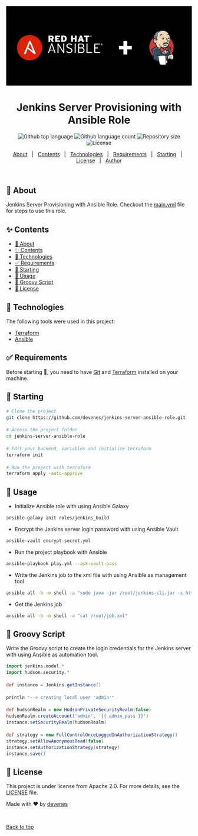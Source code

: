 <div align="center" id="top"> 
  <img src="./jenkins-ansible.jpg" alt="Jenkins Server Ansible Role" />

  <!-- <a href="https://jenkinsserveransiblerole.netlify.app">Demo</a> -->
</div>

<h1 align="center"> Jenkins Server Provisioning with Ansible Role </h1>

<p align="center">
  <img alt="Github top language" src="https://img.shields.io/github/languages/top/devenes/jenkins-server-ansible-role?color=purple">
  <img alt="Github language count" src="https://img.shields.io/github/languages/count/devenes/jenkins-server-ansible-role?color=red">
  <img alt="Repository size" src="https://img.shields.io/github/repo-size/devenes/jenkins-server-ansible-role?color=blue">
  <img alt="License" src="https://img.shields.io/github/license/devenes/jenkins-server-ansible-role?color=black">
  <!-- <img alt="Github issues" src="https://img.shields.io/github/issues/devenes/jenkins-server-ansible-role?color=56BEB8" /> -->
  <!-- <img alt="Github forks" src="https://img.shields.io/github/forks/devenes/jenkins-server-ansible-role?color=56BEB8" /> -->
  <!-- <img alt="Github stars" src="https://img.shields.io/github/stars/devenes/jenkins-server-ansible-role?color=56BEB8" /> -->
</p>

<!-- Status -->

<!-- <h4 align="center">
	🚧  Jenkins Server Ansible Role 🚀 Under construction...  🚧
</h4>

<hr> -->

<p align="center">
  <a href="#dart-about">About</a> &#xa0; | &#xa0; 
  <a href="#sparkles-Contents">Contents</a> &#xa0; | &#xa0;
  <a href="#rocket-technologies">Technologies</a> &#xa0; | &#xa0;
  <a href="#white_check_mark-requirements">Requirements</a> &#xa0; | &#xa0;
  <a href="#checkered_flag-starting">Starting</a> &#xa0; | &#xa0;
  <a href="#memo-license">License</a> &#xa0; | &#xa0;
  <a href="https://github.com/devenes" target="_blank">Author</a>
</p>

<br>

## :dart: About

Jenkins Server Provisioning with Ansible Role. Checkout the [main.yml](./roles/jenkins_build/tasks/main.yml) file for steps to use this role.

## :sparkles: Contents

- [:dart: About](#dart-about)
- [:sparkles: Contents](#sparkles-contents)
- [:rocket: Technologies](#rocket-technologies)
- [:white_check_mark: Requirements](#white_check_mark-requirements)
- [:checkered_flag: Starting](#checkered_flag-starting)
- [🚀 Usage](#-usage)
- [💄 Groovy Script](#-groovy-script)
- [:memo: License](#memo-license)

## :rocket: Technologies

The following tools were used in this project:

- [Terraform](https://www.terraform.io/)
- [Ansible](https://www.ansible.com/)

## :white_check_mark: Requirements

Before starting :checkered_flag:, you need to have [Git](https://git-scm.com) and [Terraform](https://www.terraform.io/) installed on your machine.

## :checkered_flag: Starting

```bash
# Clone the project
git clone https://github.com/devenes/jenkins-server-ansible-role.git

# Access the project folder
cd jenkins-server-ansible-role

# Edit your backend, variables and initialize terraform
terraform init

# Run the project with terraform
terraform apply -auto-approve
```

## 🚀 Usage

- Initialize Ansible role with using Ansible Galaxy

```bash
ansible-galaxy init roles/jenkins_build
```

- Encrypt the Jenkins server login password with using Ansible Vault

```bash
ansible-vault encrypt secret.yml
```

- Run the project playbook with Ansible

```bash
ansible-playbook play.yml --ask-vault-pass
```

- Write the Jenkins job to the xml file with using Ansible as management tool

```bash
ansible all -b -m shell -a "sudo java -jar /root/jenkins-cli.jar -s http://localhost:8080/ -auth @/root/jenkinsauth get-job "job_template" > /root/job.xml"
```

- Get the Jenkins job

```bash
ansible all -b -m shell -a "cat /root/job.xml"
```

## 💄 Groovy Script

Write the Groovy script to create the login credentials for the Jenkins server with using Ansible as automation tool.

```groovy
import jenkins.model.*
import hudson.security.*

def instance = Jenkins.getInstance()

println "--> creating local user 'admin'"

def hudsonRealm = new HudsonPrivateSecurityRealm(false)
hudsonRealm.createAccount('admin', '{{ admin_pass }}')
instance.setSecurityRealm(hudsonRealm)

def strategy = new FullControlOnceLoggedInAuthorizationStrategy()
strategy.setAllowAnonymousRead(false)
instance.setAuthorizationStrategy(strategy)
instance.save()
```

## :memo: License

This project is under license from Apache 2.0. For more details, see the [LICENSE](LICENSE) file.

Made with :heart: by <a href="https://github.com/devenes" target="_blank">devenes</a>

&#xa0;

<a href="#top">Back to top</a>
